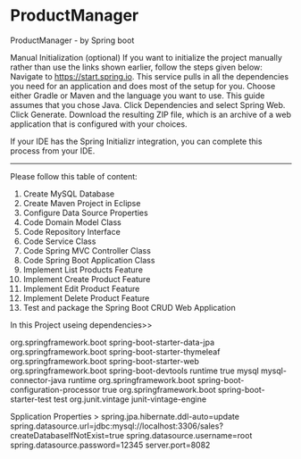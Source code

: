 # ProductManager
 ProductManager - by Spring boot
 
 
 Manual Initialization (optional)
If you want to initialize the project manually rather than use the links shown earlier, follow the steps given below:
Navigate to https://start.spring.io. This service pulls in all the dependencies you need for an application and does most of the setup for you.
Choose either Gradle or Maven and the language you want to use. This guide assumes that you chose Java.
Click Dependencies and select Spring Web.
Click Generate.
Download the resulting ZIP file, which is an archive of a web application that is configured with your choices.

If your IDE has the Spring Initializr integration, you can complete this process from your IDE.

________________________________________________________________________________________________________________________________________________________
Please follow this table of content:
 1. Create MySQL Database
 2. Create Maven Project in Eclipse
 3. Configure Data Source Properties
 4. Code Domain Model Class
 5. Code Repository Interface
 6. Code Service Class
 7. Code Spring MVC Controller Class
 8. Code Spring Boot Application Class
 9. Implement List Products Feature
 10. Implement Create Product Feature
 11. Implement Edit Product Feature
 12. Implement Delete Product Feature
 13. Test and package the Spring Boot CRUD Web Application


In this Project useing dependencies>>

<dependencies>
		<dependency>
			<groupId>org.springframework.boot</groupId>
			<artifactId>spring-boot-starter-data-jpa</artifactId>
		</dependency>
		<dependency>
			<groupId>org.springframework.boot</groupId>
			<artifactId>spring-boot-starter-thymeleaf</artifactId>
		</dependency>
		<dependency>
			<groupId>org.springframework.boot</groupId>
			<artifactId>spring-boot-starter-web</artifactId>
		</dependency>
		<dependency>
			<groupId>org.springframework.boot</groupId>
			<artifactId>spring-boot-devtools</artifactId>
			<scope>runtime</scope>
			<optional>true</optional>
		</dependency>
		<dependency>
			<groupId>mysql</groupId>
			<artifactId>mysql-connector-java</artifactId>
			<scope>runtime</scope>
		</dependency>
		<dependency>
			<groupId>org.springframework.boot</groupId>
			<artifactId>spring-boot-configuration-processor</artifactId>
			<optional>true</optional>
		</dependency>
		<dependency>
			<groupId>org.springframework.boot</groupId>
			<artifactId>spring-boot-starter-test</artifactId>
			<scope>test</scope>
			<exclusions>
				<exclusion>
					<groupId>org.junit.vintage</groupId>
					<artifactId>junit-vintage-engine</artifactId>
				</exclusion>
			</exclusions>
		</dependency>
	</dependencies>
	
	
Spplication Properties >
spring.jpa.hibernate.ddl-auto=update
spring.datasource.url=jdbc:mysql://localhost:3306/sales?createDatabaseIfNotExist=true
spring.datasource.username=root
spring.datasource.password=12345
server.port=8082

